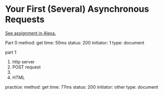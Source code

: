 # Your First (Several) Asynchronous Requests

[See assignment in Alexa.](https://alexa.bitmaker.co/cohorts/67/assignments/2055/latest)

Part 0
method: get
time: 50ms
status: 200
initiator: 1
type: document

part 1

1) http server
2) POST request
3)
4) HTML


practice:
method: get
time: 77ms
status: 200
initiator: other
type: document

